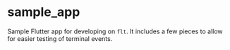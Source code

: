 # sample_app

Sample Flutter app for developing on `flt`. It includes a few pieces to allow for easier testing of terminal events.
